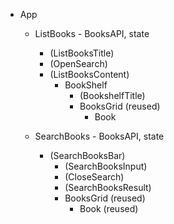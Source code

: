 * App
  * ListBooks - BooksAPI, state
    * (ListBooksTitle)
    * (OpenSearch)
    * (ListBooksContent)
      * BookShelf
        * (BookshelfTitle)
        * BooksGrid (reused)
          * Book

  * SearchBooks - BooksAPI, state
    * (SearchBooksBar)
      * (SearchBooksInput)
      * (CloseSearch)
      * (SearchBooksResult)
      * BooksGrid (reused)
        * Book (reused)
